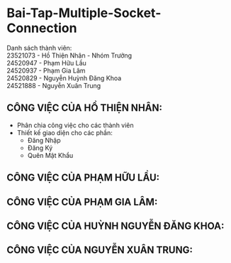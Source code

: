 # Bai-Tap-Multiple-Socket-Connection <br>
Danh sách thành viên: <br>
23521073 - Hồ Thiện Nhân - Nhóm Trưởng <br>
24520947 - Phạm Hữu Lầu <br>
24520937 - Phạm Gia Lâm <br>
24520829 - Nguyễn Huỳnh Đăng Khoa <br>
24521888 - Nguyễn Xuân Trung <br>
## CÔNG VIỆC CỦA HỒ THIỆN NHÂN: <br>
- Phân chia công việc cho các thành viên <br>
- Thiết kế giao diện cho các phần: <br>
  - Đăng Nhập <br>
  - Đăng Ký <br>
  - Quên Mật Khẩu <br>
## CÔNG VIỆC CỦA PHẠM HỮU LẦU: <br>

## CÔNG VIỆC CỦA PHẠM GIA LÂM: <br>

## CÔNG VIỆC CỦA HUỲNH NGUYỄN ĐĂNG KHOA: <br>

## CÔNG VIỆC CỦA NGUYỄN XUÂN TRUNG: <br>




